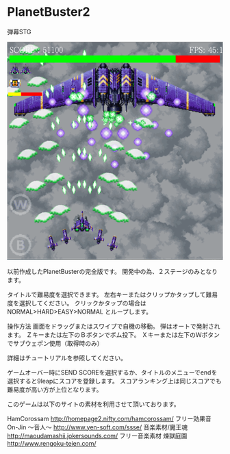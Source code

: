 PlanetBuster2
=============

弾幕STG

<img src="screenshot.png" />

以前作成したPlanetBusterの完全版です。
開発中の為、２ステージのみとなります。

タイトルで難易度を選択できます。
左右キーまたはクリップかタップして難易度を選択してください。
クリックかタップの場合は
NORMAL>HARD>EASY>NORMAL
とループします。

操作方法
画面をドラッグまたはスワイプで自機の移動。
弾はオートで発射されます。
Ｚキーまたは左下のＢボタンでボム投下。
Ｘキーまたは左下のＷボタンでサブウェポン使用（取得時のみ）

詳細はチュートリアルを参照してください。

ゲームオーバー時にSEND SCOREを選択するか、タイトルのメニューでendを選択すると9leapにスコアを登録します。
スコアランキング上は同じスコアでも難易度が高い方が上位となります。



このゲームは以下のサイトの素材を利用させて頂いております。

HamCorossam
http://homepage2.nifty.com/hamcorossam/
フリー効果音 On-Jin ～音人～
http://www.yen-soft.com/ssse/
音楽素材/魔王魂
http://maoudamashii.jokersounds.com/
フリー音楽素材 煉獄庭園
http://www.rengoku-teien.com/

